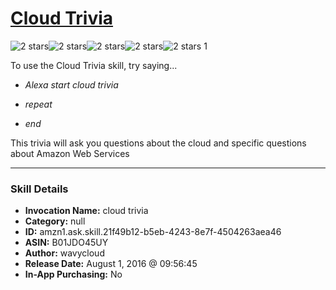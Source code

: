 # [Cloud Trivia](http://alexa.amazon.com/#skills/amzn1.ask.skill.21f49b12-b5eb-4243-8e7f-4504263aea46)
![2 stars](../../images/ic_star_black_18dp_1x.png)![2 stars](../../images/ic_star_black_18dp_1x.png)![2 stars](../../images/ic_star_border_black_18dp_1x.png)![2 stars](../../images/ic_star_border_black_18dp_1x.png)![2 stars](../../images/ic_star_border_black_18dp_1x.png) 1

To use the Cloud Trivia skill, try saying...

* *Alexa start cloud trivia*

* *repeat*

* *end*

This trivia will ask you questions about the cloud and specific questions about Amazon Web Services

***

### Skill Details

* **Invocation Name:** cloud trivia
* **Category:** null
* **ID:** amzn1.ask.skill.21f49b12-b5eb-4243-8e7f-4504263aea46
* **ASIN:** B01JDO45UY
* **Author:** wavycloud
* **Release Date:** August 1, 2016 @ 09:56:45
* **In-App Purchasing:** No
